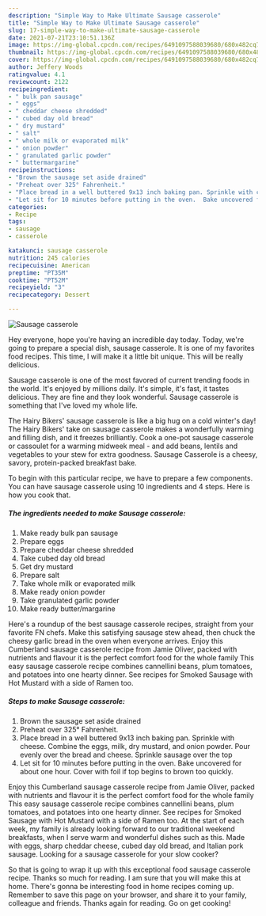 ```yaml
---
description: "Simple Way to Make Ultimate Sausage casserole"
title: "Simple Way to Make Ultimate Sausage casserole"
slug: 17-simple-way-to-make-ultimate-sausage-casserole
date: 2021-07-21T23:10:51.136Z
image: https://img-global.cpcdn.com/recipes/6491097588039680/680x482cq70/sausage-casserole-recipe-main-photo.jpg
thumbnail: https://img-global.cpcdn.com/recipes/6491097588039680/680x482cq70/sausage-casserole-recipe-main-photo.jpg
cover: https://img-global.cpcdn.com/recipes/6491097588039680/680x482cq70/sausage-casserole-recipe-main-photo.jpg
author: Jeffery Woods
ratingvalue: 4.1
reviewcount: 2122
recipeingredient:
- " bulk pan sausage"
- " eggs"
- " cheddar cheese shredded"
- " cubed day old bread"
- " dry mustard"
- " salt"
- " whole milk or evaporated milk"
- " onion powder"
- " granulated garlic powder"
- " buttermargarine"
recipeinstructions:
- "Brown the sausage set aside drained"
- "Preheat over 325° Fahrenheit."
- "Place bread in a well buttered 9x13 inch baking pan. Sprinkle with cheese. Combine the eggs, milk, dry mustard, and onion powder. Pour evenly over the bread and cheese. Sprinkle sausage over the top"
- "Let sit for 10 minutes before putting in the oven.  Bake uncovered for about one hour. Cover with foil if top begins to brown too quickly."
categories:
- Recipe
tags:
- sausage
- casserole

katakunci: sausage casserole 
nutrition: 245 calories
recipecuisine: American
preptime: "PT35M"
cooktime: "PT52M"
recipeyield: "3"
recipecategory: Dessert

---
```



![Sausage casserole](https://img-global.cpcdn.com/recipes/6491097588039680/680x482cq70/sausage-casserole-recipe-main-photo.jpg)

Hey everyone, hope you're having an incredible day today. Today, we're going to prepare a special dish, sausage casserole. It is one of my favorites food recipes. This time, I will make it a little bit unique. This will be really delicious.

Sausage casserole is one of the most favored of current trending foods in the world. It's enjoyed by millions daily. It's simple, it's fast, it tastes delicious. They are fine and they look wonderful. Sausage casserole is something that I've loved my whole life.

The Hairy Bikers&#39; sausage casserole is like a big hug on a cold winter&#39;s day! The Hairy Bikers&#39; take on sausage casserole makes a wonderfully warming and filling dish, and it freezes brilliantly. Cook a one-pot sausage casserole or cassoulet for a warming midweek meal - and add beans, lentils and vegetables to your stew for extra goodness. Sausage Casserole is a cheesy, savory, protein-packed breakfast bake.


To begin with this particular recipe, we have to prepare a few components. You can have sausage casserole using 10 ingredients and 4 steps. Here is how you cook that.

<!--inarticleads1-->

##### The ingredients needed to make Sausage casserole:

1. Make ready  bulk pan sausage
1. Prepare  eggs
1. Prepare  cheddar cheese shredded
1. Take  cubed day old bread
1. Get  dry mustard
1. Prepare  salt
1. Take  whole milk or evaporated milk
1. Make ready  onion powder
1. Take  granulated garlic powder
1. Make ready  butter/margarine


Here&#39;s a roundup of the best sausage casserole recipes, straight from your favorite FN chefs. Make this satisfying sausage stew ahead, then chuck the cheesy garlic bread in the oven when everyone arrives. Enjoy this Cumberland sausage casserole recipe from Jamie Oliver, packed with nutrients and flavour it is the perfect comfort food for the whole family This easy sausage casserole recipe combines cannellini beans, plum tomatoes, and potatoes into one hearty dinner. See recipes for Smoked Sausage with Hot Mustard with a side of Ramen too. 

<!--inarticleads2-->

##### Steps to make Sausage casserole:

1. Brown the sausage set aside drained
1. Preheat over 325° Fahrenheit.
1. Place bread in a well buttered 9x13 inch baking pan. Sprinkle with cheese. Combine the eggs, milk, dry mustard, and onion powder. Pour evenly over the bread and cheese. Sprinkle sausage over the top
1. Let sit for 10 minutes before putting in the oven.  Bake uncovered for about one hour. Cover with foil if top begins to brown too quickly.


Enjoy this Cumberland sausage casserole recipe from Jamie Oliver, packed with nutrients and flavour it is the perfect comfort food for the whole family This easy sausage casserole recipe combines cannellini beans, plum tomatoes, and potatoes into one hearty dinner. See recipes for Smoked Sausage with Hot Mustard with a side of Ramen too. At the start of each week, my family is already looking forward to our traditional weekend breakfasts, when I serve warm and wonderful dishes such as this. Made with eggs, sharp cheddar cheese, cubed day old bread, and Italian pork sausage. Looking for a sausage casserole for your slow cooker? 

So that is going to wrap it up with this exceptional food sausage casserole recipe. Thanks so much for reading. I am sure that you will make this at home. There's gonna be interesting food in home recipes coming up. Remember to save this page on your browser, and share it to your family, colleague and friends. Thanks again for reading. Go on get cooking!
